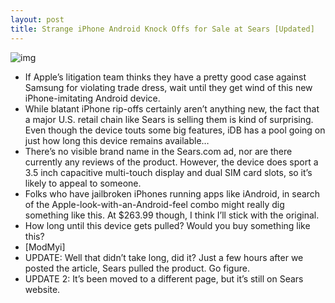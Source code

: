 ```yaml
---
layout: post
title: Strange iPhone Android Knock Offs for Sale at Sears [Updated]
---
```

![img](http://media.idownloadblog.com/wp-content/uploads/2011/06/Screen-shot-2011-06-16-at-2.49.00-PM-e1308253826498.png)
* If Apple’s litigation team thinks they have a pretty good case against Samsung for violating trade dress, wait until they get wind of this new iPhone-imitating Android device.
* While blatant iPhone rip-offs certainly aren’t anything new, the fact that a major U.S. retail chain like Sears is selling them is kind of surprising. Even though the device touts some big features, iDB has a pool going on just how long this device remains available…
* There’s no visible brand name in the Sears.com ad, nor are there currently any reviews of the product. However, the device does sport a 3.5 inch capacitive multi-touch display and dual SIM card slots, so it’s likely to appeal to someone.
* Folks who have jailbroken iPhones running apps like iAndroid, in search of the Apple-look-with-an-Android-feel combo might really dig something like this. At $263.99 though, I think I’ll stick with the original.
* How long until this device gets pulled? Would you buy something like this?
* [ModMyi]
* UPDATE: Well that didn’t take long, did it? Just a few hours after we posted the article, Sears pulled the product. Go figure.
* UPDATE 2: It’s been moved to a different page, but it’s still on Sears website.

